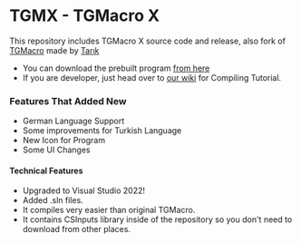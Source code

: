 # TGMX - TGMacro X

This repository includes TGMacro X source code and release, also fork of [TGMacro](https://github.com/trksyln/TGMacro) made by [Tarık](https://github.com/trksyln)

* You can download the prebuilt program [from here](https://github.com/WH0LEWHALE/TGMacro-X/releases)
* If you are developer, just head over to [our wiki](https://github.com/WH0LEWHALE/TGMacro-X/wiki) for Compiling Tutorial.

### Features That Added New
- German Language Support
- Some improvements for Turkish Language
- New Icon for Program
- Some UI Changes

#### Technical Features

- Upgraded to Visual Studio 2022!
- Added .sln files.
- It compiles very easier than original TGMacro.
- It contains CSInputs library inside of the repository so you don't need to download from other places.
